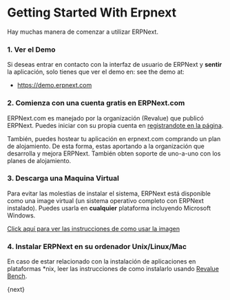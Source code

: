 # Getting Started With Erpnext

Hay muchas manera de comenzar a utilizar ERPNext.

### 1\. Ver el Demo

Si deseas entrar en contacto con la interfaz de usuario de ERPNext y **sentir** la aplicación, solo tienes que ver el demo en:
see the demo at:

  * <https://demo.erpnext.com>

### 2\. Comienza con una cuenta gratis en ERPNext.com


ERPNext.com es manejado por la organización (Revalue) que publicó ERPNext.
Puedes iniciar con su propia cuenta en [registrandote en la página](http://revaluesoft.com).

También, puedes hostear tu aplicación en erpnext.com comprando un plan de alojamiento.
	De esta forma, estas aportando a la organización que desarrolla y mejora ERPNext.
  También obten soporte de uno-a-uno con los planes de alojamiento.

### 3\. Descarga una Maquina Virtual

Para evitar las molestias de instalar el sistema, ERPNext está disponible como una image virtual (un sistema operativo completo con ERPNext instalado).
Puedes usarla en **cualquier** plataforma incluyendo Microsoft Windows.

[Click aquí para ver las instrucciones de como usar la imagen](http://revaluesoft.com/download)

### 4\. Instalar ERPNext en su ordenador Unix/Linux/Mac

En caso de estar relacionado con la instalación de aplicaciones en plataformas *nix, leer las instrucciones de como instalarlo usando [Revalue Bench](https://github.com/frappe/bench).

{next}
